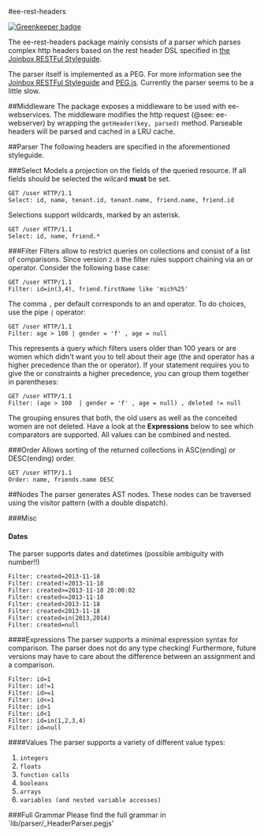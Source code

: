 #ee-rest-headers

[![Greenkeeper badge](https://badges.greenkeeper.io/eventEmitter/ee-rest-headers.svg)](https://greenkeeper.io/)

The ee-rest-headers package mainly consists of a parser which parses complex http headers based on the rest header
DSL specified in  [the Joinbox RESTFul Styleguide](https://github.com/joinbox/guidelines/blob/master/styleguide/RESTful.md).

The parser itself is implemented as a PEG. For more information see the [Joinbox RESTFul Styleguide](https://github.com/joinbox/guidelines/blob/master/styleguide/RESTful.md) and [PEG.js](http://pegjs.majda.cz/).
Currently the parser seems to be a little slow.

##Middleware
The package exposes a middleware to be used with ee-webservices. The middleware modifies the http request (@see: ee-webserver)
by wrapping the `getHeader(key, parsed)` method. Parseable headers will be parsed and cached in a LRU cache.

##Parser
The following headers are specified in the aforementioned styleguide.

###Select
Models a projection on the fields of the queried resource. If all fields should be selected the wilcard **must** be set.

```HTTP
GET /user HTTP/1.1
Select: id, name, tenant.id, tenant.name, friend.name, friend.id
```
Selections support wildcards, marked by an asterisk.

```HTTP
GET /user HTTP/1.1
Select: id, name, friend.*
```

###Filter
Filters allow to restrict queries on collections and consist of a list of comparisons. Since version `2.0` the filter rules support chaining via an or operator. Consider the following base case:

```HTTP
GET /user HTTP/1.1
Filter: id=in(3,4), friend.firstName like 'mich%25'
```

The comma `,` per default corresponds to an and operator. To do choices, use the pipe `|` operator:

```HTTP
GET /user HTTP/1.1
Filter: age > 100 | gender = 'f' , age = null
```

This represents a query which filters users older than 100 years or are women which didn't want you to tell about their age (the and operator has a higher precedence than the or operator). If your statement requires you to give the or constraints a higher precedence, you can group them together in parentheses:

```HTTP
GET /user HTTP/1.1
Filter: (age > 100  | gender = 'f' , age = null) , deleted != null
```

The grouping ensures that both, the old users as well as the conceited women are not deleted. Have a look at the **Expressions** below to see which comparators are supported. All values can be combined and nested.

###Order
Allows sorting of the returned collections in ASC(ending) or DESC(ending) order.

```HTTP
GET /user HTTP/1.1
Order: name, friends.name DESC
```

##Nodes
The parser generates AST nodes. These nodes can be traversed using the visitor pattern (with a double dispatch).

###Misc
#### Dates
The parser supports dates and datetimes (possible ambiguity with number!!)

```
Filter: created=2013-11-18 
Filter: created!=2013-11-18
Filter: created>=2013-11-18 20:00:02
Filter: created<=2013-11-18
Filter: created>2013-11-18
Filter: created<2013-11-18
Filter: created=in(2013,2014)
Filter: created=null
```

####Expressions
The parser supports a minimal expression syntax for comparison. The parser does not do any type checking! Furthermore, future versions may have to care about
the difference between an assignment and a comparison.

```
Filter: id=1
Filter: id!=1
Filter: id>=1
Filter: id<=1
Filter: id>1
Filter: id<1
Filter: id=in(1,2,3,4)
Filter: id=null
```

####Values
The parser supports a variety of different value types:

 1. `integers`
 2. `floats`
 3. `function calls`
 4. `booleans`
 5. `arrays`
 6. `variables (and nested variable accesses)`

###Full Grammar
Please find the full grammar in `lib/parser/_HeaderParser.pegjs'